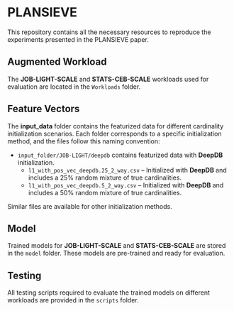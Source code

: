 <meta name="robots" content="noindex">

# PLANSIEVE


This repository contains all the necessary resources to reproduce the experiments presented in the PLANSIEVE paper.

## Augmented Workload
The **JOB-LIGHT-SCALE** and **STATS-CEB-SCALE** workloads used for evaluation are located in the `Workloads` folder.

## Feature Vectors
The **input_data** folder contains the featurized data for different cardinality initialization scenarios. Each folder corresponds to a specific initialization method, and the files follow this naming convention:

- `input_folder/JOB-LIGHT/deepdb` contains featurized data with **DeepDB** initialization.
  - `l1_with_pos_vec_deepdb.25_2_way.csv` – Initialized with **DeepDB** and includes a 25% random mixture of true cardinalities.
  - `l1_with_pos_vec_deepdb.5_2_way.csv` – Initialized with **DeepDB** and includes a 50% random mixture of true cardinalities.

Similar files are available for other initialization methods.

## Model
Trained models for **JOB-LIGHT-SCALE** and **STATS-CEB-SCALE** are stored in the `model` folder. These models are pre-trained and ready for evaluation.

## Testing
All testing scripts required to evaluate the trained models on different workloads are provided in the `scripts` folder.
